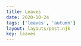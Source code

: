 ```yaml
---
title: Leaves
date: 2020-10-24
tags: ['leaves', 'autumn']
layout: layouts/post.njk
key: leaves
---
```


